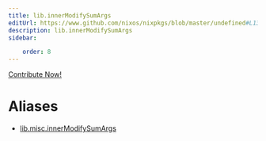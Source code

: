 ```yaml
---
title: lib.innerModifySumArgs
editUrl: https://www.github.com/nixos/nixpkgs/blob/master/undefined#L138C24
description: lib.innerModifySumArgs
sidebar:

    order: 8
---
```


<a href="https://www.github.com/nixos/nixpkgs/blob/master/undefined#L138C24">Contribute Now!</a>


# Aliases

- [lib.misc.innerModifySumArgs](/nix-doc-comments/reference/lib/misc/lib-misc-innermodifysumargs)


